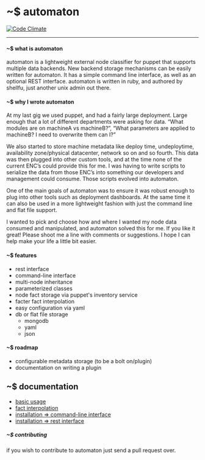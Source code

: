# ~$ automaton
[![Code Climate](https://codeclimate.com/github/shellfu/automaton.png)](https://codeclimate.com/github/shellfu/automaton)

* * *
#### ~$ what is automaton
automaton is a lightweight external node classifier for puppet that supports multiple data backends. New backend storage
 mechanisms can be easily written for automaton. It has a simple command line interface, as well as an optional REST 
 interface. automaton is written in ruby, and authored by shellfu, just another unix admin out there.


#### ~$ why I wrote automaton

At my last gig we used puppet, and had a fairly large deployment. Large enough that a lot of different departments were 
asking for data. “What modules are on machineA vs machineB?”, “What parameters are applied to machineB? I need to overwrite them can I?”

We also started to store machine metadata like deploy time, undeploytime, availability zone/physical datacenter, 
network so on and so fourth. This data was then plugged into other custom tools, and at the time none of the current
ENC’s could provide this for me. I was having to write scripts to serialize the data from those ENC’s into something 
our developers and management could consume. Those scripts evolved into automaton.

One of the main goals of automaton was to ensure it was robust enough to plug into other tools such as deployment 
dashboards. At the same time it can also be used in a more lightweight fashion with just the command line and flat file 
support.

I wanted to pick and choose how and where I wanted my node data consumed and manipulated, and automaton solved this for 
me. If you like it great! Please shoot me a line with comments or suggestions. I hope I can help make your life a little
bit easier.


#### ~$ features
* rest interface
* command-line interface
* multi-node inheritance
* parameterized classes
* node fact storage via puppet's inventory service
* facter fact interpolation
* easy configuration via yaml
* db or flat file storage
    * mongodb
    * yaml
    * json

#### ~$ roadmap
* configurable metadata storage (to be a bolt on/plugin)
* documentation on writing a plugin

## ~$ documentation
* [basic usage](https://github.com/shellfu/automaton/wiki/usage::basic)
* [fact interpolation](https://github.com/shellfu/automaton/wiki/usage::topic::facter)
* [installation => command-line interface](https://github.com/shellfu/automaton/wiki/installation::command-line_interface)
* [installation => rest interface](https://github.com/shellfu/automaton/wiki/Installation::rest-interface)

##### ~$ contributing
if you wish to contribute to automaton just send a pull request over.
